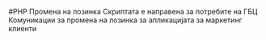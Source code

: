 #PHP Промена на лозинка
Скриптата е направена за потребите на ГБЦ Комуникации за промена на лозинка за апликацијата за маркетинг клиенти
